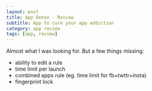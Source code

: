 ```yaml
---
layout: post
title: App Detox - Review
subtitle: App to cure your app addiction
category: app review
tags: [app, review]
---
```


Almost what I was looking for. But a few things missing:

- ability to edit a rule
- time limit per launch
- combined apps rule (eg. time limit for fb+twttr+insta)
- fingerprint lock